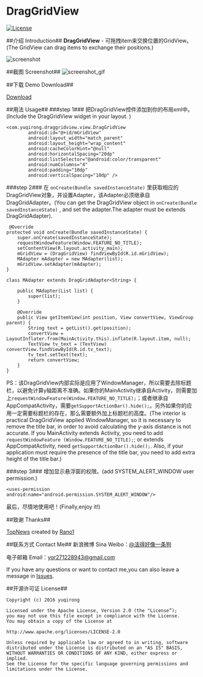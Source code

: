 # DragGridView

[![License](https://img.shields.io/badge/license-Apache%202-green.svg)](https://www.apache.org/licenses/LICENSE-2.0)

##介绍 Introduction##
**DragGridView** - 可拖拽item来交换位置的GridView。(The GridView can drag items to exchange their positions.)

![screenshot](https://github.com/yuqirong/DragGridView/blob/master/screenshots/20160223192025.png)

##截图 Screenshot##
![screenshot_gif](https://github.com/yuqirong/DragGridView/blob/master/screenshots/20160223192234.gif)

##下载 Demo Download##

[Download](https://github.com/yuqirong/DragGridView/blob/master/screenshots/app-debug-unaligned.apk)

##用法 Usage##
###step 1###
把DragGridView控件添加到你的布局xml中。(Include the DragGridView widget in your layout. )

	<com.yuqirong.draggridview.view.DragGridView
            android:id="@+id/mGridView"
            android:layout_width="match_parent"
            android:layout_height="wrap_content"
            android:cacheColorHint="@null"
            android:horizontalSpacing="20dp"
            android:listSelector="@android:color/transparent"
            android:numColumns="4"
            android:padding="10dp"
            android:verticalSpacing="10dp" />

###step 2###
在 `onCreate(Bundle savedInstanceState)` 里获取相应的DragGridView对象，并设置Adapter，该Adapter必须继承自DragGridAdapter。(You can get the DragGridView object in  `onCreate(Bundle savedInstanceState)` , and set the adapter.The adapter must be extends DragGridAdapter).

	 @Override
    protected void onCreate(Bundle savedInstanceState) {
        super.onCreate(savedInstanceState);
        requestWindowFeature(Window.FEATURE_NO_TITLE);
        setContentView(R.layout.activity_main);
	 	mGridView = (DragGridView) findViewById(R.id.mGridView);
		MAdapter mAdapter = new MAdapter(list);
        mGridView.setAdapter(mAdapter);
	}

	class MAdapter extends DragGridAdapter<String> {

        public MAdapter(List list) {
            super(list);
        }

        @Override
        public View getItemView(int position, View convertView, ViewGroup parent) {
            String text = getList().get(position);
            convertView = LayoutInflater.from(MainActivity.this).inflate(R.layout.item, null);
            TextView tv_text = (TextView) convertView.findViewById(R.id.tv_text);
            tv_text.setText(text);
            return convertView;
        }
    }

PS：该DragGridView内部实际是应用了WindowManager，所以需要去除标题栏，以避免计算y轴距离不准确。如果你的MainActivity继承自Activity，则需要加上`requestWindowFeature(Window.FEATURE_NO_TITLE);`；或者继承自AppCompatActivity，需要`getSupportActionBar().hide();`。另外如果你的应用一定需要标题栏的存在，那么需要额外加上标题栏的高度。(The interior is practical DragGridView applied WindowManager, so it is necessary to remove the title bar, in order to avoid calculating the y-axis distance is not accurate. If you MainActivity extends Activity, you need to add `requestWindowFeature (Window.FEATURE_NO_TITLE);`; or extends AppCompatActivity, need `getSupportActionBar().hide();`. Also, if your application must require the presence of the title bar, you need to add extra height of the title bar.)

###step 3###
增加显示悬浮窗的权限。(add SYSTEM_ALERT_WINDOW user permission.)
	
	<uses-permission android:name="android.permission.SYSTEM_ALERT_WINDOW"/>
	
最后，尽情地使用吧！(Finally,enjoy it!)

##致谢 Thanks##

[TopNews](https://github.com/Rano1/TopNews) created by [Rano1](https://github.com/Rano1)

##联系方式 Contact Me##
新浪微博 Sina Weibo：[@活得好像一条狗](http://weibo.com/yyyuqirong) 

电子邮箱 Email：<yqr271228943@gmail.com>

If you have any questions or want to contact me,you can also leave a message in [Issues](https://github.com/yuqirong/DragGridView/issues).

##开源许可证 License##

    Copyright (c) 2016 yuqirong 

    Licensed under the Apache License, Version 2.0 (the "License”);
    you may not use this file except in compliance with the License.
    You may obtain a copy of the License at

    http://www.apache.org/licenses/LICENSE-2.0

    Unless required by applicable law or agreed to in writing, software
    distributed under the License is distributed on an "AS IS" BASIS,
    WITHOUT WARRANTIES OR CONDITIONS OF ANY KIND, either express or implied.
    See the License for the specific language governing permissions and
    limitations under the License.
